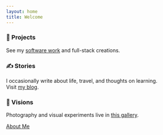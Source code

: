 ```yaml
---
layout: home
title: Welcome
---
```


### 🧠 Projects
See my <a href="/codes/">software work</a> and full-stack creations.

### ✍️ Stories
I occasionally write about life, travel, and thoughts on learning.  
Visit <a href="/stories/">my blog</a>.

### 📸 Visions
Photography and visual experiments live in <a href="/visions/">this gallery</a>.

[About Me](/about/)
